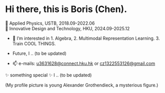 # Hi there, this is Boris (Chen).
👋 $\text{Applied Physics, USTB, 2018.09-2022.06}$  
👋 $\text{Innovative Design and Technology, HKU, 2024.09-2025.12}$

- 👀 $\text{I’m interested in 1. Algebra, 2. Multimodal Representation Learning. 3. Train COOL THINGS.}$
- Future, I .. (to be updated)

- 📫 e-mails: u3631628@connect.hku.hk or cz1322553126@gmail.com

✨ something special ✨ I .. (to be updated)

(My profile picture is young Alexander Grothendieck, a mysterious figure.)
<!---
Boris-Jobs/Boris-Jobs is a ✨ special ✨ repository because its `README.md` (this file) appears on your GitHub profile.
You can click the Preview link to take a look at your changes.
--->




